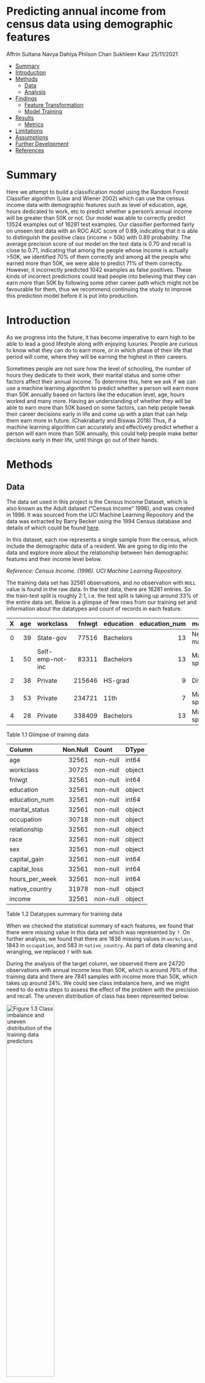 Predicting annual income from census data using demographic features
================
Affrin Sultana Navya Dahiya Philson Chan Sukhleen Kaur
25/11/2021

-   [Summary](#summary)
-   [Introduction](#introduction)
-   [Methods](#methods)
    -   [Data](#data)
    -   [Analysis](#analysis)
-   [Findings](#findings)
    -   [Feature Transformation](#feature-transformation)
    -   [Model Training](#model-training)
-   [Results](#results)
    -   [Metrics](#metrics)
-   [Limitations](#limitations)
-   [Assumptions](#assumptions)
-   [Further Development](#further-development)
-   [References](#references)

# Summary

Here we attempt to build a classification model using the Random Forest
Classifier algorithm (Liaw and Wiener 2002) which can use the census
income data with demographic features such as level of education, age,
hours dedicated to work, etc to predict whether a person’s annual income
will be greater than 50K or not. Our model was able to correctly predict
13524 examples out of 16281 test examples. Our classifier performed
fairly on unseen test data with an ROC AUC score of 0.89, indicating
that it is able to distinguish the positive class (income \> 50k) with
0.89 probability. The average precision score of our model on the test
data is 0.70 and recall is close to 0.71, indicating that among the
people whose income is actually \>50K, we identified 70% of them
correctly and among all the people who earned more than 50K, we were
able to predict 71% of them correctly. However, it incorrectly predicted
1042 examples as false positives. These kinds of incorrect predictions
could lead people into believing that they can earn more than 50K by
following some other career path which might not be favourable for them,
thus we recommend continuing the study to improve this prediction model
before it is put into production.

# Introduction

As we progress into the future, it has become imperative to earn high to
be able to lead a good lifestyle along with enjoying luxuries. People
are curious to know what they can do to earn more, or in which phase of
their life that period will come, where they will be earning the highest
in their careers.

Sometimes people are not sure how the level of schooling, the number of
hours they dedicate to their work, their marital status and some other
factors affect their annual income. To determine this, here we ask if we
can use a machine learning algorithm to predict whether a person will
earn more than 50K annually based on factors like the education level,
age, hours worked and many more. Having an understanding of whether they
will be able to earn more than 50K based on some factors, can help
people tweak their career decisions early in life and come up with a
plan that can help them earn more in future. (Chakrabarty and Biswas
2018) Thus, if a machine learning algorithm can accurately and
effectively predict whether a person will earn more than 50K annually,
this could help people make better decisions early in their life, until
things go out of their hands.

# Methods

## Data

The data set used in this project is the Census Income Dataset, which is
also known as the Adult dataset (“Census Income” 1996), and was created
in 1996. It was sourced from the UCI Machine Learning Repository and the
data was extracted by Barry Becker using the 1994 Census database and
details of which could be found
[here](https://archive-beta.ics.uci.edu/ml/datasets/census+income).

In this dataset, each row represents a single sample from the census,
which include the demographic data of a resident. We are going to dig
into the data and explore more about the relationship between hen
demographic features and their income level below.

*Reference: Census Income. (1996). UCI Machine Learning Repository.*

The training data set has 32561 observations, and no observation with
`NULL` value is found in the raw data. In the test data, there are 16281
entries. So the train-test split is roughly 2:1, i.e. the test split is
taking up around 33% of the entire data set. Below is a glimpse of few
rows from our training set and information about the datatypes and count
of records in each feature.

|   X | age | workclass        | fnlwgt | education | education_num | marital_status     | occupation        | relationship  | race  | sex    | capital_gain | capital_loss | hours_per_week | native_country | income |
|----:|----:|:-----------------|-------:|:----------|--------------:|:-------------------|:------------------|:--------------|:------|:-------|-------------:|-------------:|---------------:|:---------------|:-------|
|   0 |  39 | State-gov        |  77516 | Bachelors |            13 | Never-married      | Adm-clerical      | Not-in-family | White | Male   |         2174 |            0 |             40 | United-States  | \<=50K |
|   1 |  50 | Self-emp-not-inc |  83311 | Bachelors |            13 | Married-civ-spouse | Exec-managerial   | Husband       | White | Male   |            0 |            0 |             13 | United-States  | \<=50K |
|   2 |  38 | Private          | 215646 | HS-grad   |             9 | Divorced           | Handlers-cleaners | Not-in-family | White | Male   |            0 |            0 |             40 | United-States  | \<=50K |
|   3 |  53 | Private          | 234721 | 11th      |             7 | Married-civ-spouse | Handlers-cleaners | Husband       | Black | Male   |            0 |            0 |             40 | United-States  | \<=50K |
|   4 |  28 | Private          | 338409 | Bachelors |            13 | Married-civ-spouse | Prof-specialty    | Wife          | Black | Female |            0 |            0 |             40 | Cuba           | \<=50K |

Table 1.1 Glimpse of training data

| Column         | Non.Null | Count    | DType  |
|:---------------|---------:|:---------|:-------|
| age            |    32561 | non-null | int64  |
| workclass      |    30725 | non-null | object |
| fnlwgt         |    32561 | non-null | int64  |
| education      |    32561 | non-null | object |
| education_num  |    32561 | non-null | int64  |
| marital_status |    32561 | non-null | object |
| occupation     |    30718 | non-null | object |
| relationship   |    32561 | non-null | object |
| race           |    32561 | non-null | object |
| sex            |    32561 | non-null | object |
| capital_gain   |    32561 | non-null | int64  |
| capital_loss   |    32561 | non-null | int64  |
| hours_per_week |    32561 | non-null | int64  |
| native_country |    31978 | non-null | object |
| income         |    32561 | non-null | object |

Table 1.2 Datatypes summary for training data

When we checked the statistical summary of each features, we found that
there were missing value in this data set which was represented by `?`.
On further analysis, we found that there are 1836 missing values in
`workclass`, 1843 in `occupation`, and 583 in `native_country`. As part
of data cleaning and wrangling, we replaced `?` with `NaN`.

  
During the analysis of the target column, we observed there are 24720
observations with annual income less than 50K, which is around 76% of
the training data and there are 7841 samples with income more than 50K,
which takes up around 24%. We could see class imbalance here, and we
might need to do extra steps to assess the effect of the problem with
the precision and recall. The uneven distribution of class has been
represented below.

<img src="../results/eda/class_imbalance.png" title="Figure 1.3 Class imbalance and uneven distribution of the training data predictors" alt="Figure 1.3 Class imbalance and uneven distribution of the training data predictors" width="50%" />

When we performed an initial sanity check on the test dataset, we found
that all the columns in the test data were of object type. We had to
perform some additional steps to change the data types of some of the
features like `age`, `fnlwgt` to the numeric columns, to make it
suitable for testing purposes afterwards.

## Analysis

In the Exploratory Data Analysis (EDA), we tried to assess the
importance of each feature towards the prediction of the income level.
We visualized the the distribution of features(both numerical and
categorical) to check if there was potential bias in the data set so
that we could carry out suitable processing pipeline to different
features.

Here we are visualizing the distribution of each numeric feature of each
target class. The blue color represents the group with annual income
\<=50K USD, where the orange color represents the counterpart.

<img src="../results/eda/numeric_feature_plot.png" title="Figure 1.4 Distribution of numerical features." alt="Figure 1.4 Distribution of numerical features." width="100%" />

From the plots above, we can see that the features `age`,
`education_num`, `hours_per_week` are the major features which are
demarcating the difference between the two classes clearly

Below, we are visualizing key numeric features against the target class
and basically want to look out for any outliers and statistical measures
of the data.\*\*

<img src="../results/eda/stat_summary_plot.png" title="Figure 1.5 Statistical summary of numerical features." alt="Figure 1.5 Statistical summary of numerical features." width="100%" />

We observe that `capital_gain` and `capital_loss` are not giving much
insight into the demarcation of the two classes

Similar to numeric features, we explored the categorical features to
observe the frequencies of each feature which may affect the performance
of model on detecting any of the target class.

<img src="../results/eda/categorical_feat_plot.png" title="Figure 1.6  Distribution of categorical features" alt="Figure 1.6  Distribution of categorical features" width="100%" />

In particular, since `native_country` has too many different values, and
the majority of the sample are from the United States, we are exploring
the feature as a binary feature here, and we could see the United States
still has the super majority in this feature.

<img src="../results/eda/native_country_plot.png" title="Figure 1.7 Distribution of income based on country(USA vs others)." alt="Figure 1.7 Distribution of income based on country(USA vs others)." width="50%" />

In addition to this, we also assessed the correlation among the
different features, however in this data set, all features had
correlation close to zero, indicating there are relatively independent
and could be useful for deriving an accurate prediction.

The R and Python programming languages (R Core Team 2021; Van Rossum and
Drake 2009) and the following R and Python packages were used to perform
the analysis: Pandas (team 2020), numpy (Harris et al. 2020), docopt
(Keleshev 2014), altair (Sievert 2018), knitr (Xie 2021), tidyverse
(Wickham et al. 2019), scikit-learn (Pedregosa et al. 2011), os (Van
Rossum and Drake 2009), matplotlib (Hunter 2007), seaborn(Waskom 2021) .
The code used to perform the analysis and create this report can be
found here: <https://github.com/UBC-MDS/census_income_prediction>.

# Findings

### Feature Transformation

From the EDA, it is discovered that most of the values in the column
`native_country` are `United-States`, while each of the other values
have a very little proportion and is hard for the model to derive
information. Therefore we transformed the `native_country` feature into
a binary feature, where `True` stands for the person who comes from the
US, `False` for the rest.

To transform the data frame into a ready-to-use array for the machine
learning model, we have used a column transformer. In particular, we
apply `scaling` to numeric feautres, `one-hot encoding` to categorical
features, and `binary encoding` to binary features. However, from EDA,
we also know that there are null values in two of the categorical
features `workclass` and `occupation`. As it does not make sense to
impute any category to the missing value, we decided not to encode the
null value class, i.e. the `one-hot encoding` for null would be all
zero. Furthermore, `education`, `race`, `capital_gain` and
`capital_loss` are dropped. It is because `education_num` is already the
ordinal encoding of `education`, we do not want to duplicate the
information, and `race` shall not be considered due to ethical
controversy. Also, it is found that `capital_gain` and `capital_loss`
are mostly zero-valued, that little information could be exploited, so
we decided to drop these columns to simplify the features.

### Model Training

In this project, we are attempting to classify the income level of a
person with a random forest classifier, which typically yield an
acceptable performance in heterogeneous data with higher dimensionality.
Since the final dimensionality of the transformed feature is 41, we
believe that random forest could give a promising performance.

To start with, we have created two models - a baseline with
`Dummy Classifier` and the `Random Forest Classifier` with default
hyperparameters respectively:

| Metrics        | DummyClassifier | RandomForest_default |
|:---------------|----------------:|---------------------:|
| fit_time       |           0.048 |                1.910 |
| score_time     |           0.019 |                0.131 |
| test_accuracy  |           0.759 |                0.827 |
| test_precision |           0.000 |                0.667 |
| test_recall    |           0.000 |                0.564 |
| test_f1        |           0.000 |                0.611 |

Table 2.1 Performance of Baseline Models

To further optimize the model, we have tuned various hyperparameters for
the `Random Forest Classifier` with 5-fold cross validation, which
includes `n_estimator` - the number of trees, `max_depth` - the maximum
depth of each decision tree, and `class_weight` to decide whether
setting a heavier weight for less populated class would yield good
results. The result of hyperparameter tuning is as follows:

| n_estimators | max_depth | class_weight | mean_test_accuracy | mean_test_precision | mean_test_recall | mean_test_f1 |
|-------------:|----------:|:-------------|-------------------:|--------------------:|-----------------:|-------------:|
|          200 |        16 | balanced     |              0.811 |               0.580 |            0.785 |        0.667 |
|           20 |        16 | balanced     |              0.811 |               0.579 |            0.785 |        0.666 |
|          100 |        18 | balanced     |              0.816 |               0.593 |            0.756 |        0.665 |
|          200 |        12 | balanced     |              0.795 |               0.549 |            0.836 |        0.663 |
|           50 |        12 | balanced     |              0.795 |               0.549 |            0.835 |        0.662 |
|           20 |        12 | balanced     |              0.796 |               0.550 |            0.828 |        0.661 |
|           10 |        18 | balanced     |              0.811 |               0.585 |            0.744 |        0.655 |
|           50 |        10 | balanced     |              0.781 |               0.528 |            0.857 |        0.653 |
|           50 |        18 | none         |              0.840 |               0.712 |            0.564 |        0.629 |
|          500 |        18 | none         |              0.840 |               0.714 |            0.562 |        0.629 |
|           50 |        16 | none         |              0.839 |               0.716 |            0.552 |        0.624 |
|           50 |        14 | none         |              0.840 |               0.724 |            0.545 |        0.622 |
|           20 |        14 | none         |              0.839 |               0.721 |            0.543 |        0.619 |
|          100 |        14 | none         |              0.840 |               0.724 |            0.541 |        0.619 |
|           10 |        16 | none         |              0.835 |               0.702 |            0.547 |        0.615 |
|           10 |        14 | none         |              0.835 |               0.707 |            0.539 |        0.611 |
|          500 |        12 | none         |              0.838 |               0.731 |            0.520 |        0.608 |
|           10 |        12 | none         |              0.836 |               0.716 |            0.528 |        0.607 |
|           20 |        10 | none         |              0.835 |               0.732 |            0.501 |        0.594 |
|          100 |        10 | none         |              0.836 |               0.735 |            0.498 |        0.594 |

Table 2.2 Results of Hyperparameter Tuning

So fundamentally, it is clear that setting `class_weight` to `balanced`
would boost the `Recall score` and `F1 score`, while sacrificing
`accuracy` and `precision`. Although both target class have equal
importance in this dataset, we would also choose to optimize the
`F1 score` due to the serious class imbalance, as accuracy cannot
reflect the genuine performance of the model. Hence the model selected
is the model with `n_estimator=200`, `max_depth=16` and
`class_weight=balanced`.

# Results

### Metrics

| Model      | Accuracy | Precision | Recall | F1.Score | AP.Score | ROC.AUC.Score |
|:-----------|---------:|----------:|-------:|---------:|---------:|--------------:|
| Train Data |    0.868 |     0.660 |  0.934 |    0.774 |    0.864 |         0.956 |
| Test Data  |    0.811 |     0.572 |  0.789 |    0.663 |    0.710 |         0.891 |

Table 3.1 Performance of the best model on training & testing data

Although it seems that the testing performance of the model is worse
than the training scores, our model actually has a similar performance
as the cross validation results, indicating that the model does not
overfit on the training data.

| True.Class        | Predicted.negative(0) | Predicted.positive(1) |
|:------------------|----------------------:|----------------------:|
| True negative (0) |                 10161 |                  2274 |
| True positive (1) |                   810 |                  3036 |

Table 3.2 Confusion Matrix on testing data

| Class        | precision | recall | f1-score | support |
|:-------------|----------:|-------:|---------:|--------:|
| negative (0) |     0.926 |  0.817 |    0.868 |   12435 |
| positive (1) |     0.572 |  0.789 |    0.663 |    3846 |
| accuracy     |     0.811 |  0.811 |    0.811 |       0 |
| macro avg    |     0.749 |  0.803 |    0.766 |   16281 |
| weighted avg |     0.842 |  0.811 |    0.820 |   16281 |

Table 3.3 Classification Report on testing data

From both classification report and the confusion matrix, we could see
that the model performs much better in the negative class, i.e. `<=50K`,
that its counterpart due to the class imbalance. Since the number of
false positive is greater than that of false negative, our model would
be slightly overestimating the income level of a person.

<img src="../results/eval/PR_curve.png" title="Figure 3.4 Precision-Recall Curve on training data" alt="Figure 3.4 Precision-Recall Curve on training data" width="70%" />

| Model with best threshold | Test.Data.Metrics |
|:--------------------------|------------------:|
| Accuracy                  |             0.828 |
| Precision                 |             0.616 |
| Recall                    |             0.719 |
| F1 Score                  |             0.663 |
| Average Precision Score   |             0.710 |
| AUC Score                 |             0.891 |

Table 3.5 Model performance on testing data with best threshold

Since the random forest model could also produce a probability score, it
is possible for us to determine an optimal threshold value to better
distinguish the classes. From the PR curve, we could see that 0.58 is
the best threshold value with training data. When we apply the new
threshold to the test data set, the F1 score did not change a lot, while
the accuracy score has improved. Thus using the best threshold could
slightly improve the decision made by the model.

<img src="../results/eval/ROC_curve.png" title="Figure 3.6 ROC Curve on testing data" alt="Figure 3.6 ROC Curve on testing data" width="70%" />

Looking at the Receiver Operating Characteristic (ROC) curve, we could
also analyze the performance of the classifier at different threshold
level, while the area under curve (AUC) score is one of the metrics that
could evaluate the model performance with high class imbalance. Our
model could achieve 0.89 in AUC, which indicates that it has a
relatively good performance in accurately detecting both classes.

# Limitations

-   One of the major limitations of the Random Forest Classifier model
    is that a large number of trees can make the algorithm too slow and
    ineffective for real-time predictions.
-   Our problem statement was classification based with equal weights
    for both income groups in the target column. However, we had to
    focus on optimizing metrics ideal for spotting such as f1 score,
    precision and recall due to heavy class imbalance.

# Assumptions

-   We assume that there is no multicollinearity between the features.
-   Since the Random Forest Classifier leverages bootstrap aggregation,
    we assume that the sample generated is representative of the
    population dataset.

# Further Development

To further improve the prediction result in the future, there are a few
different approaches we could try.

First we could try different types of classification models. One model
we would try is support vector machine (SVM) with RBF kernel since it
could transform the features to hyperplanes with higher dimension, which
could possibly discover a better decision boundary for the predictive
problem. Another model we would want to try is multi-layer perceptron,
i.e. a simple neural network. As it introduces non-linearity
transformation to the output of each perceptron, the overall model would
have a higher degree of freedom, thus might be able to formulate a
better decision rule for the classification.

Another approach would be feature selection and feature engineering In
our analysis, some of the features are dropped due to a bad distribution
but they might also contain import information. For instance, we could
transform `capital_gain` and `capital_loss` into ordinal categorical
features, or group `native_country` by continents. After that, we could
also generate feature with higher power, and make use of RFE algorithm
to select features with top importance and try to boost the performance
of the model.

# References

<div id="refs" class="references csl-bib-body hanging-indent">

<div id="ref-misc_census_income_20" class="csl-entry">

“Census Income.” 1996. UCI Machine Learning Repository.

</div>

<div id="ref-chakrabarty2018statistical" class="csl-entry">

Chakrabarty, Navoneel, and Sanket Biswas. 2018. “A Statistical Approach
to Adult Census Income Level Prediction.” In *2018 International
Conference on Advances in Computing, Communication Control and
Networking (ICACCCN)*, 207–12. IEEE.

</div>

<div id="ref-harris2020Numpyarray" class="csl-entry">

Harris, Charles R., K. Jarrod Millman, Stéfan J. van der Walt, Ralf
Gommers, Pauli Virtanen, David Cournapeau, Eric Wieser, et al. 2020.
“Array Programming with NumPy.” *Nature* 585 (7825): 357–62.
<https://doi.org/10.1038/s41586-020-2649-2>.

</div>

<div id="ref-Hunter:2007matplotlib" class="csl-entry">

Hunter, J. D. 2007. “Matplotlib: A 2d Graphics Environment.” *Computing
in Science & Engineering* 9 (3): 90–95.
<https://doi.org/10.1109/MCSE.2007.55>.

</div>

<div id="ref-docopt" class="csl-entry">

Keleshev, Vladimir. 2014. *Docopt: Command-Line Interface Description
Language*. <https://github.com/docopt/docopt>.

</div>

<div id="ref-randomforest" class="csl-entry">

Liaw, Andy, and Matthew Wiener. 2002. “Classification and Regression by
randomForest.” *R News* 2 (3): 18–22.
<https://CRAN.R-project.org/doc/Rnews/>.

</div>

<div id="ref-scikit-learn" class="csl-entry">

Pedregosa, F., G. Varoquaux, A. Gramfort, V. Michel, B. Thirion, O.
Grisel, M. Blondel, et al. 2011. “Scikit-Learn: Machine Learning in
Python.” *Journal of Machine Learning Research* 12: 2825–30.

</div>

<div id="ref-R" class="csl-entry">

R Core Team. 2021. *R: A Language and Environment for Statistical
Computing*. Vienna, Austria: R Foundation for Statistical Computing.
<https://www.R-project.org/>.

</div>

<div id="ref-2018-altair" class="csl-entry">

Sievert, Jacob VanderPlas AND Brian E. Granger AND Jeffrey Heer AND
Dominik Moritz AND Kanit Wongsuphasawat AND Arvind Satyanarayan AND
Eitan Lees AND Ilia Timofeev AND Ben Welsh AND Scott. 2018. “Altair:
Interactive Statistical Visualizations for Python.” *The Journal of Open
Source Software* 3 (32). <http://idl.cs.washington.edu/papers/altair>.

</div>

<div id="ref-reback2020pandas" class="csl-entry">

team, The pandas development. 2020. *Pandas-Dev/Pandas: Pandas* (version
latest). Zenodo. <https://doi.org/10.5281/zenodo.3509134>.

</div>

<div id="ref-Python" class="csl-entry">

Van Rossum, Guido, and Fred L. Drake. 2009. *Python 3 Reference Manual*.
Scotts Valley, CA: CreateSpace.

</div>

<div id="ref-Waskom2021" class="csl-entry">

Waskom, Michael L. 2021. “Seaborn: Statistical Data Visualization.”
*Journal of Open Source Software* 6 (60): 3021.
<https://doi.org/10.21105/joss.03021>.

</div>

<div id="ref-tidyverse" class="csl-entry">

Wickham, Hadley, Mara Averick, Jennifer Bryan, Winston Chang, Lucy
D’Agostino McGowan, Romain François, Garrett Grolemund, et al. 2019.
“Welcome to the <span class="nocase">tidyverse</span>.” *Journal of Open
Source Software* 4 (43): 1686. <https://doi.org/10.21105/joss.01686>.

</div>

<div id="ref-knitr" class="csl-entry">

Xie, Yihui. 2021. *Knitr: A General-Purpose Package for Dynamic Report
Generation in r*. <https://yihui.org/knitr/>.

</div>

</div>
